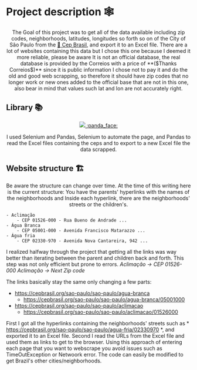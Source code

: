 # Project description :spider_web:
<p align="center">The Goal of this project was to get all of the data available including zip codes, neighborhoods, latitudes, longitudes so forth so on of the City of São Paulo from the <a href="https://cepbrasil.org/">🔗 Cep Brasil</a>, and export it to an Excel file. There are a lot of websites containing this data but I chose this one because I deemed it more reliable, please be aware It is not an official database, the real database is provided by the Correios with a price of **($Thanks Correios$)** since it is public information I chose not to pay it and do the old and good web scrapping, so therefore it should have zip codes that no longer work or new ones added to the official base that are not in this one, also bear in mind that values such lat and lon are not accurately right.</p>

## Library :books:
<p align="center">
  <a href="https://skillicons.dev">
    <img src="https://skillicons.dev/icons?i=selenium" />
    :panda_face:
  </a>
</p>

<p align="center">I used Selenium and Pandas, Selenium to automate the page, and Pandas to read the Excel files containing the ceps and to export to a new Excel file the data scrapped.</p>

## Website structure :building_construction:	

<p align="center">
  Be aware the structure can change over time.
  At the time of this writing here is the current structure:
  You have the parents' hyperlinks with the names of the neighborhoods and 
  Inside each hyperlink, there are the neighborhoods' streets or the children's.
  
    - Aclimação
        - CEP 01526-000 - Rua Bueno de Andrade ...
    - Água Branca
        - CEP 05001-000 - Avenida Francisco Matarazzo ...
    - Água fria
        - CEP 02330-970 - Avenida Nova Cantareira, 942 ...
      
  
  I realized halfway through the project that getting all the links was way better than iterating between the parent and children back and forth.
  This step was not only efficient but prone to errors.
  *Aclimação -> CEP 01526-000* 
  *Aclimação -> Next Zip code* 
  
  The links basically stay the same only changing a few parts:
  - https://cepbrasil.org/sao-paulo/sao-paulo/agua-branca
     - https://cepbrasil.org/sao-paulo/sao-paulo/agua-branca/05001000
  - https://cepbrasil.org/sao-paulo/sao-paulo/aclimacao
     - https://cepbrasil.org/sao-paulo/sao-paulo/aclimacao/01526000
      
  First I got all the hyperlinks 
  containing the neighborhoods' streets such as * https://cepbrasil.org/sao-paulo/sao-paulo/agua-fria/02330970 *, and exported it to an Excel file.
  Second I read the URLs from the Excel file and used them as links to get to the browser. 
  Using this approach of entering each page that you want to webscrape you avoid issues such as TimeOutException or Netwoork error. 
  The code can easily be modified to get Brazil's other cities/neighborhoods.
</p>

